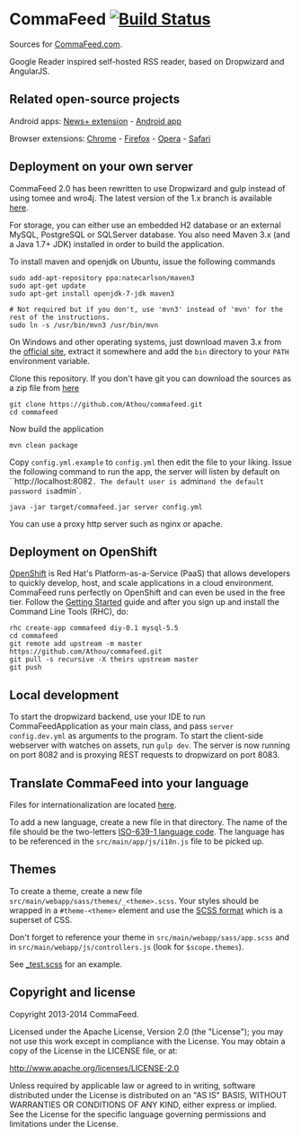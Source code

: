 CommaFeed [![Build Status](https://travis-ci.org/Athou/commafeed.svg?branch=master)](https://travis-ci.org/Athou/commafeed)
=========
Sources for [CommaFeed.com](http://www.commafeed.com/).

Google Reader inspired self-hosted RSS reader, based on Dropwizard and AngularJS.

Related open-source projects
----------------------------

Android apps: [News+ extension](https://github.com/Athou/commafeed-newsplus) - [Android app](https://github.com/doomrobo/CommaFeed-Android-Reader)

Browser extensions: [Chrome](https://github.com/Athou/commafeed-chrome) - [Firefox](https://github.com/Athou/commafeed-firefox) - [Opera](https://github.com/Athou/commafeed-opera) - [Safari](https://github.com/Athou/commafeed-safari)

Deployment on your own server
-----------------------------

CommaFeed 2.0 has been rewritten to use Dropwizard and gulp instead of using tomee and wro4j. The latest version of the 1.x branch is available [here](https://github.com/Athou/commafeed/tree/1.x).

For storage, you can either use an embedded H2 database or an external MySQL, PostgreSQL or SQLServer database.
You also need Maven 3.x (and a Java 1.7+ JDK) installed in order to build the application.

To install maven and openjdk on Ubuntu, issue the following commands

    sudo add-apt-repository ppa:natecarlson/maven3
    sudo apt-get update
    sudo apt-get install openjdk-7-jdk maven3
    
    # Not required but if you don't, use 'mvn3' instead of 'mvn' for the rest of the instructions.
    sudo ln -s /usr/bin/mvn3 /usr/bin/mvn
    
On Windows and other operating systems, just download maven 3.x from the [official site](http://maven.apache.org/), extract it somewhere and add the `bin` directory to your `PATH` environment variable.
    
Clone this repository. If you don't have git you can download the sources as a zip file from [here](https://github.com/Athou/commafeed/archive/master.zip)

    git clone https://github.com/Athou/commafeed.git
    cd commafeed
    
Now build the application

    mvn clean package
    
Copy `config.yml.example` to `config.yml` then edit the file to your liking.
Issue the following command to run the app, the server will listen by default on ``http://localhost:8082`. The default user is `admin` and the default password is `admin`.

	java -jar target/commafeed.jar server config.yml

You can use a proxy http server such as nginx or apache.

Deployment on OpenShift
-----------------------------

 [OpenShift](https://openshift.redhat.com) is Red Hat's Platform-as-a-Service (PaaS) that allows developers to quickly develop, host, and scale applications in a cloud environment. CommaFeed runs perfectly on OpenShift and can even be used in the free tier. Follow the [Getting Started](https://developers.openshift.com/en/getting-started-overview.html) guide and after you sign up and install the Command Line Tools (RHC), do:

	rhc create-app commafeed diy-0.1 mysql-5.5
	cd commafeed
	git remote add upstream -m master https://github.com/Athou/commafeed.git
	git pull -s recursive -X theirs upstream master
	git push

Local development
-----------------

To start the dropwizard backend, use your IDE to run CommaFeedApplication as your main class, and pass `server config.dev.yml` as arguments to the program.
To start the client-side webserver with watches on assets, run `gulp dev`. The server is now running on port 8082 and is proxying REST requests to dropwizard on port 8083.


Translate CommaFeed into your language
--------------------------------------

Files for internationalization are located [here](https://github.com/Athou/commafeed/tree/master/src/main/app/i18n).

To add a new language, create a new file in that directory.
The name of the file should be the two-letters [ISO-639-1 language code](http://en.wikipedia.org/wiki/List_of_ISO_639-1_codes).
The language has to be referenced in the `src/main/app/js/i18n.js` file to be picked up.

Themes
---------------------

To create a theme, create a new file  `src/main/webapp/sass/themes/_<theme>.scss`. Your styles should be wrapped in a `#theme-<theme>` element and use the [SCSS format](http://sass-lang.com/) which is a superset of CSS.

Don't forget to reference your theme in `src/main/webapp/sass/app.scss` and in `src/main/webapp/js/controllers.js` (look for `$scope.themes`).

See [_test.scss](https://github.com/Athou/commafeed/blob/master/src/main/webapp/sass/themes/_test.scss) for an example.


Copyright and license
---------------------

Copyright 2013-2014 CommaFeed.

Licensed under the Apache License, Version 2.0 (the "License");
you may not use this work except in compliance with the License.
You may obtain a copy of the License in the LICENSE file, or at:

   http://www.apache.org/licenses/LICENSE-2.0

Unless required by applicable law or agreed to in writing, software
distributed under the License is distributed on an "AS IS" BASIS,
WITHOUT WARRANTIES OR CONDITIONS OF ANY KIND, either express or implied.
See the License for the specific language governing permissions and
limitations under the License.